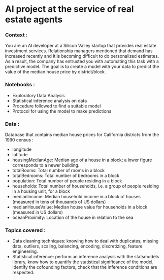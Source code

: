 # AI project at the service of real estate agents

### Context :
You are an AI developer at a Silicon Valley startup that provides real estate investment services. Relationship managers mentioned that demand has increased recently and it is becoming difficult to do personalized estimates. As a result, the company has entrusted you with automating this task with a predictive model.
The goal is to create a model with your data to predict the value of the median house price by district/block.

### Notebooks :
- Exploratory Data Analysis
- Statistical inference analysis on data
- Procedure followed to find a suitable model
- Protocol for using the model to make predictions

### Data :
Database that contains median house prices for California districts from the 1990 census :
- longitude
- latitude
- housingMedianAge: Median age of a house in a block; a lower figure corresponds to a newer building.
- totalRooms: Total number of rooms in a block
- totalBedrooms: Total number of bedrooms in a block
- population: Total number of people residing in a block
- households: Total number of households, i.e. a group of people residing in a housing unit, for a block
- medianIncome: Median household income in a block of houses (measured in tens of thousands of US dollars)
- medianHouseValue: Median house value for households in a block (measured in US dollars)
- oceanProximity: Location of the house in relation to the sea

### Topics covered :
- Data cleaning techniques: knowing how to deal with duplicates, missing data, outliers, scaling, balancing, encoding, discretizing, feature engineering.
- Statistical inference: perform an inference analysis with the statsmodels library, know how to quantify the statistical significance of the model, identify the cofounding factors, check that the inference conditions are respected.
